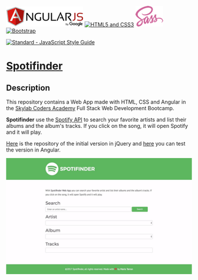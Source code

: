 [![AngularJS](https://github.com/MarioTerron/logo-images/blob/master/logos/angularjs.png)](https://angularjs.org/) [![HTML5 and CSS3](https://github.com/MarioTerron/logo-images/blob/master/logos/html5-css3-js.png)](http://www.w3.org/)
[![SASS](https://github.com/MarioTerron/logo-images/blob/master/logos/sass.png)](http://sass-lang.com/) [![Bootstrap](https://github.com/MarioTerron/logo-images/blob/master/logos/bootstrap.png)](http://getbootstrap.com/)

[![Standard - JavaScript Style Guide](https://img.shields.io/badge/code%20style-standard-brightgreen.svg)](http://standardjs.com/)

# [Spotifinder](https://marioterron.github.io/spotifinder-angular) #

## Description ##

This repository contains a Web App made with HTML, CSS and Angular in the [Skylab Coders Academy](http://www.skylabcoders.com/es/) Full Stack Web Development Bootcamp.

**Spotifinder** use the [Spotify API](https://developer.spotify.com/web-api/) to search your favorite artists and list their albums and the album's tracks. If you click on the song, it will open Spotify and it will play.

[Here](https://github.com/MarioTerron/spotifinder) is the repository of the initial version
in jQuery and [here](https://marioterron.github.io/spotifinder-angular) you can test the version in Angular.

![Snapshot](img/full-site.jpeg)
